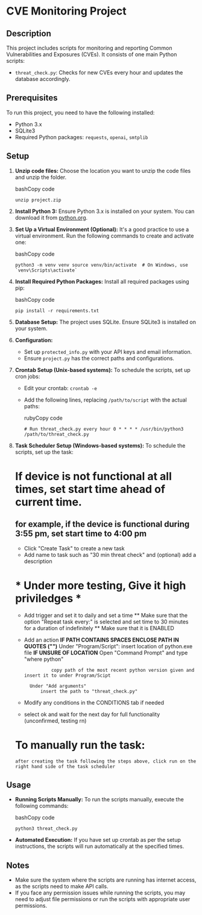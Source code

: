 CVE Monitoring Project
======================

Description
-----------

This project includes scripts for monitoring and reporting Common Vulnerabilities and Exposures (CVEs). It consists of one main Python scripts:

*   `threat_check.py`: Checks for new CVEs every hour and updates the database accordingly.

Prerequisites
-------------

To run this project, you need to have the following installed:

*   Python 3.x
*   SQLite3
*   Required Python packages: `requests`, `openai`, `smtplib`

Setup
-----

1.  **Unzip code files:** Choose the location you want to unzip the code files and unzip the folder.
    
    bashCopy code
    
    `unzip project.zip`
    
2.  **Install Python 3:** Ensure Python 3.x is installed on your system. You can download it from [python.org](https://www.python.org/downloads/).
    
3.  **Set Up a Virtual Environment (Optional):** It's a good practice to use a virtual environment. Run the following commands to create and activate one:
    
    bashCopy code
    
    `` python3 -m venv venv source venv/bin/activate  # On Windows, use `venv\Scripts\activate` ``
    
4.  **Install Required Python Packages:** Install all required packages using pip:
    
    bashCopy code
    
    `pip install -r requirements.txt`
    
5.  **Database Setup:** The project uses SQLite. Ensure SQLite3 is installed on your system.
    
6.  **Configuration:**
    
    *   Set up `protected_info.py` with your API keys and email information.
    *   Ensure `project.py` has the correct paths and configurations.
    
7.  **Crontab Setup (Unix-based systems):** To schedule the scripts, set up cron jobs:
    
    *   Edit your crontab: `crontab -e`
    *   Add the following lines, replacing `/path/to/script` with the actual paths:
        
        rubyCopy code
        
        `# Run threat_check.py every hour 0 * * * * /usr/bin/python3 /path/to/threat_check.py`
        
8.  **Task Scheduler Setup (Windows-based systems):** To schedule the scripts, set up the task:

    # If device is not functional at all times, set start time ahead of current time. #
       ## for example, if the device is functional during 3:55 pm, set start time to 4:00 pm ##

    * Click "Create Task" to create a new task
    * Add name to task such as "30 min threat check" and (optional) add a description
    
    # * Under more testing, Give it high priviledges * #

    * Add trigger and set it to daily and set a time
            ** Make sure that the option "Repeat task every:" is selected and set time to 30 minutes for a duration of indefinitely
            ** Make sure that it is ENABLED
    * Add an action
            **IF PATH CONTAINS SPACES ENCLOSE PATH IN QUOTES ("")**
            Under "Program/Script":
                insert location of python.exe file
                **IF UNSURE OF LOCATION**
                    Open "Command Prompt" and type "where python"

                    copy path of the most recent python version given and insert it to under Program/Scipt

            Under "Add arguments"
                insert the path to "threat_check.py"

        
    * Modify any conditions in the CONDITIONS tab if needed

    * select ok and wait for the next day for full functionality (unconfirmed, testing rn)


    # To manually run the task:
        after creating the task following the steps above, click run on the right hand side of the task scheduler



Usage
-----

*   **Running Scripts Manually:** To run the scripts manually, execute the following commands:
    
    bashCopy code
    
    `python3 threat_check.py`
    
*   **Automated Execution:** If you have set up crontab as per the setup instructions, the scripts will run automatically at the specified times.
    

Notes
-----

*   Make sure the system where the scripts are running has internet access, as the scripts need to make API calls.
*   If you face any permission issues while running the scripts, you may need to adjust file permissions or run the scripts with appropriate user permissions.
